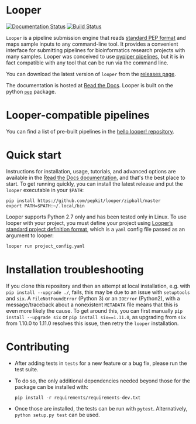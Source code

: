 # Looper

[![Documentation Status](http://readthedocs.org/projects/looper/badge/?version=latest)](http://looper.readthedocs.io/en/latest/?badge=latest)
[![Build Status](https://travis-ci.org/pepkit/looper.svg?branch=master)](https://travis-ci.org/pepkit/looper)

`Looper` is a pipeline submission engine that reads [standard PEP format](http://pepkit.github.io) and maps sample inputs to any command-line tool. It provides a convenient interface for submitting pipelines for bioinformatics research projects with many samples. Looper was conceived to use [pypiper pipelines](https://github.com/epigen/pypiper/), but it is in fact compatible with any tool that can be run via the command line.

You can download the latest version of `looper` from the [releases page](https://github.com/pepkit/looper/releases).

The documentation is hosted at [Read the Docs](http://looper.readthedocs.org/). Looper is built on the python [`pep`](http://github.com/pepkit/pep) package.

# Looper-compatible pipelines

You can find a list of pre-built pipelines in the [hello looper! repository](https://github.com/pepkit/hello_looper/blob/master/looper_pipelines.md).

# Quick start
Instructions for installation, usage, tutorials, and advanced options are available in the [Read the Docs documentation](http://looper.readthedocs.org/), and that's the best place to start. To get running quickly, you can install the latest release and put the `looper` executable in your `$PATH`: 


```
pip install https://github.com/pepkit/looper/zipball/master
export PATH=$PATH:~/.local/bin
```

Looper supports Python 2.7 only and has been tested only in Linux. To use looper with your project, you must define your project using [Looper’s standard project definition format](http://looper.readthedocs.io/en/latest/define-your-project.html), which is a `yaml` config file passed as an argument to looper:

```bash
looper run project_config.yaml
```


# Installation troubleshooting
If you clone this repository and then an attempt at local installation, e.g. with `pip install --upgrade ./`, fails, this may be due to an issue 
with `setuptools` and `six`. A `FileNotFoundError` (Python 3) or an `IOError` (Python2), with a message/traceback about a nonexistent `METADATA` file 
means that this is even more likely the cause. To get around this, you can first manually `pip install --upgrade six` or `pip install six==1.11.0`, 
as upgrading from `six` from 1.10.0 to 1.11.0 resolves this issue, then retry the `looper` installation.


# Contributing
- After adding tests in `tests` for a new feature or a bug fix, please run the test suite.
- To do so, the only additional dependencies needed beyond those for the package can be 
installed with:

  ```pip install -r requirements/requirements-dev.txt```
  
- Once those are installed, the tests can be run with `pytest`. Alternatively, 
`python setup.py test` can be used.

